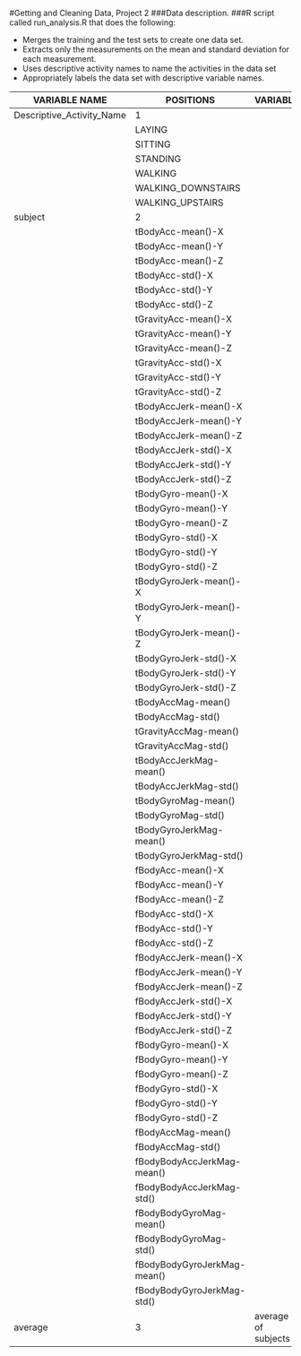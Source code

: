 #Getting and Cleaning Data, Project 2
###Data description.
###R script called run_analysis.R that does the following:
* Merges the training and the test sets to create one data set.
* Extracts only the measurements on the mean and standard deviation for each measurement.
* Uses descriptive activity names to name the activities in the data set
* Appropriately labels the data set with descriptive variable names.



VARIABLE NAME | POSITIONS      |VARIABLE
------------- | -------------  | ------------- 
Descriptive_Activity_Name | 1 |  
 | | LAYING
 | | SITTING
 | | STANDING
 | | WALKING
 | | WALKING_DOWNSTAIRS
 | | WALKING_UPSTAIRS
subject	| 2 |  
 | |          tBodyAcc-mean()-X 
 | |            tBodyAcc-mean()-Y 
 | |            tBodyAcc-mean()-Z 
 | |             tBodyAcc-std()-X 
 | |             tBodyAcc-std()-Y 
 | |             tBodyAcc-std()-Z 
 | |         tGravityAcc-mean()-X 
 | |         tGravityAcc-mean()-Y 
 | |         tGravityAcc-mean()-Z 
 | |          tGravityAcc-std()-X 
 | |          tGravityAcc-std()-Y 
 | |          tGravityAcc-std()-Z 
 | |        tBodyAccJerk-mean()-X 
 | |        tBodyAccJerk-mean()-Y 
 | |        tBodyAccJerk-mean()-Z 
 | |         tBodyAccJerk-std()-X 
 | |         tBodyAccJerk-std()-Y 
 | |         tBodyAccJerk-std()-Z 
 | |           tBodyGyro-mean()-X 
 | |           tBodyGyro-mean()-Y 
 | |           tBodyGyro-mean()-Z 
 | |            tBodyGyro-std()-X 
 | |            tBodyGyro-std()-Y 
 | |            tBodyGyro-std()-Z 
 | |       tBodyGyroJerk-mean()-X 
 | |       tBodyGyroJerk-mean()-Y 
 | |       tBodyGyroJerk-mean()-Z 
 | |        tBodyGyroJerk-std()-X 
 | |        tBodyGyroJerk-std()-Y 
 | |        tBodyGyroJerk-std()-Z 
 | |           tBodyAccMag-mean() 
 | |            tBodyAccMag-std() 
 | |        tGravityAccMag-mean() 
 | |         tGravityAccMag-std() 
 | |       tBodyAccJerkMag-mean() 
 | |        tBodyAccJerkMag-std() 
 | |          tBodyGyroMag-mean() 
 | |           tBodyGyroMag-std() 
 | |      tBodyGyroJerkMag-mean() 
 | |       tBodyGyroJerkMag-std() 
 | |            fBodyAcc-mean()-X 
 | |            fBodyAcc-mean()-Y 
 | |            fBodyAcc-mean()-Z 
 | |             fBodyAcc-std()-X 
 | |             fBodyAcc-std()-Y 
 | |             fBodyAcc-std()-Z 
 | |        fBodyAccJerk-mean()-X 
 | |        fBodyAccJerk-mean()-Y 
 | |        fBodyAccJerk-mean()-Z 
 | |         fBodyAccJerk-std()-X 
 | |         fBodyAccJerk-std()-Y 
 | |         fBodyAccJerk-std()-Z 
 | |           fBodyGyro-mean()-X 
 | |           fBodyGyro-mean()-Y 
 | |           fBodyGyro-mean()-Z 
 | |            fBodyGyro-std()-X 
 | |            fBodyGyro-std()-Y 
 | |            fBodyGyro-std()-Z 
 | |           fBodyAccMag-mean() 
 | |            fBodyAccMag-std() 
 | |   fBodyBodyAccJerkMag-mean() 
 | |    fBodyBodyAccJerkMag-std() 
 | |      fBodyBodyGyroMag-mean() 
 | |       fBodyBodyGyroMag-std() 
 | |  fBodyBodyGyroJerkMag-mean() 
 | |   fBodyBodyGyroJerkMag-std() 
average	| 3 | average of subjects 



 
 
 
 

